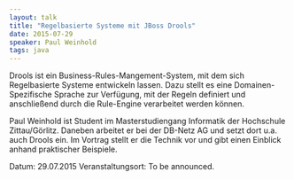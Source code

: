 ```yaml
---
layout: talk
title: "Regelbasierte Systeme mit JBoss Drools"
date: 2015-07-29
speaker: Paul Weinhold
tags: java
---
```


Drools ist ein Business-Rules-Mangement-System, mit dem sich Regelbasierte Systeme entwickeln lassen. 
Dazu stellt es eine Domainen-Spezifische Sprache zur Verfügung, mit der Regeln definiert und anschließend durch die  Rule-Engine verarbeitet werden können.

Paul Weinhold ist Student im Masterstudiengang Informatik der Hochschule Zittau/Görlitz. Daneben arbeitet er bei der DB-Netz AG und setzt dort u.a. auch Drools ein. Im Vortrag stellt er die Technik vor und gibt einen Einblick anhand praktischer Beispiele.

Datum: 29.07.2015
Veranstaltungsort: To be announced.
